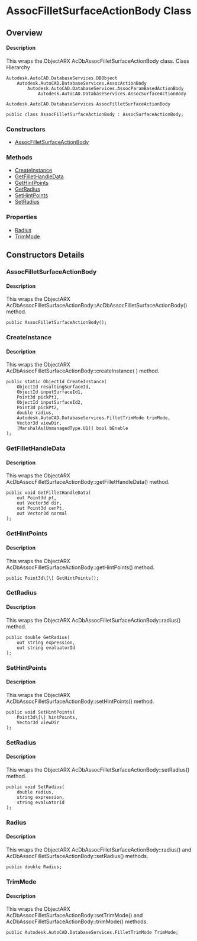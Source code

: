 # AssocFilletSurfaceActionBody Class

## Overview

#### Description
This wraps the ObjectARX AcDbAssocFilletSurfaceActionBody class.
Class Hierarchy
```text
Autodesk.AutoCAD.DatabaseServices.DBObject
    Autodesk.AutoCAD.DatabaseServices.AssocActionBody
        Autodesk.AutoCAD.DatabaseServices.AssocParamBasedActionBody
            Autodesk.AutoCAD.DatabaseServices.AssocSurfaceActionBody
                Autodesk.AutoCAD.DatabaseServices.AssocFilletSurfaceActionBody
```

```text
public class AssocFilletSurfaceActionBody : AssocSurfaceActionBody;
```

### Constructors

- [AssocFilletSurfaceActionBody](#assocfilletsurfaceactionbody)

### Methods

- [CreateInstance](#createinstance)
- [GetFilletHandleData](#getfillethandledata)
- [GetHintPoints](#gethintpoints)
- [GetRadius](#getradius)
- [SetHintPoints](#sethintpoints)
- [SetRadius](#setradius)

### Properties

- [Radius](#radius)
- [TrimMode](#trimmode)


## Constructors Details

### AssocFilletSurfaceActionBody

#### Description
This wraps the ObjectARX AcDbAssocFilletSurfaceActionBody::AcDbAssocFilletSurfaceActionBody() method.
```text
public AssocFilletSurfaceActionBody();
```

### CreateInstance

#### Description
This wraps the ObjectARX AcDbAssocFilletSurfaceActionBody::createInstance( ) method.
```text
public static ObjectId CreateInstance(
    ObjectId resultingSurfaceId, 
    ObjectId inputSurfaceId1, 
    Point3d pickPt1, 
    ObjectId inputSurfaceId2, 
    Point3d pickPt2, 
    double radius, 
    Autodesk.AutoCAD.DatabaseServices.FilletTrimMode trimMode, 
    Vector3d viewDir, 
    [MarshalAs(UnmanagedType.U1)] bool bEnable
);
```

### GetFilletHandleData

#### Description
This wraps the ObjectARX AcDbAssocFilletSurfaceActionBody::getFilletHandleData() method.
```text
public void GetFilletHandleData(
    out Point3d pt, 
    out Vector3d dir, 
    out Point3d cenPt, 
    out Vector3d normal
);
```

### GetHintPoints

#### Description
This wraps the ObjectARX AcDbAssocFilletSurfaceActionBody::getHintPoints() method.
```text
public Point3d\[\] GetHintPoints();
```

### GetRadius

#### Description
This wraps the ObjectARX AcDbAssocFilletSurfaceActionBody::radius() method.
```text
public double GetRadius(
    out string expression, 
    out string evaluatorId
);
```

### SetHintPoints

#### Description
This wraps the ObjectARX AcDbAssocFilletSurfaceActionBody::setHintPoints() method.
```text
public void SetHintPoints(
    Point3d\[\] hintPoints, 
    Vector3d viewDir
);
```

### SetRadius

#### Description
This wraps the ObjectARX AcDbAssocFilletSurfaceActionBody::setRadius() method.
```text
public void SetRadius(
    double radius, 
    string expression, 
    string evaluatorId
);
```

### Radius

#### Description
This wraps the ObjectARX AcDbAssocFilletSurfaceActionBody::radius() and AcDbAssocFilletSurfaceActionBody::setRadius() methods.
```text
public double Radius;
```

### TrimMode

#### Description
This wraps the ObjectARX AcDbAssocFilletSurfaceActionBody::setTrimMode() and AcDbAssocFilletSurfaceActionBody::trimMode() methods.
```text
public Autodesk.AutoCAD.DatabaseServices.FilletTrimMode TrimMode;
```
